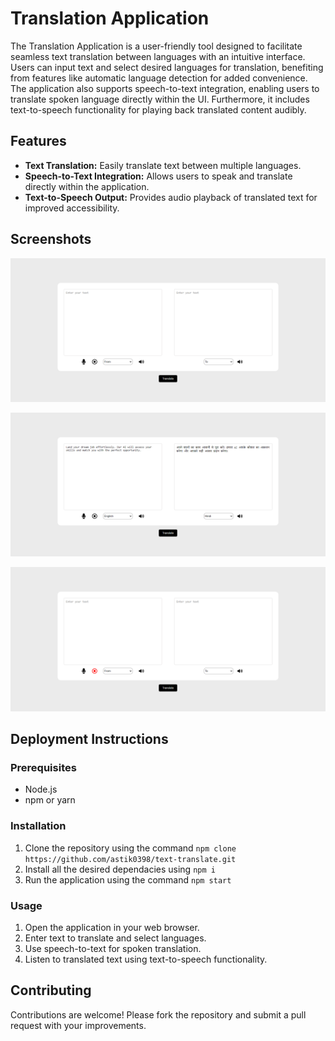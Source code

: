 # Translation Application

The Translation Application is a user-friendly tool designed to facilitate seamless text translation between languages with an intuitive interface. Users can input text and select desired languages for translation, benefiting from features like automatic language detection for added convenience. The application also supports speech-to-text integration, enabling users to translate spoken language directly within the UI. Furthermore, it includes text-to-speech functionality for playing back translated content audibly.

## Features

- **Text Translation:** Easily translate text between multiple languages.
- **Speech-to-Text Integration:** Allows users to speak and translate directly within the application.
- **Text-to-Speech Output:** Provides audio playback of translated text for improved accessibility.

## Screenshots

![alt text](image.png)

![alt text](image-1.png)

![alt text](image-2.png)

## Deployment Instructions

### Prerequisites
- Node.js
- npm or yarn

### Installation

1. Clone the repository using the command `npm clone https://github.com/astik0398/text-translate.git`
2. Install all the desired dependacies using `npm i`
2. Run the application using the command `npm start`

### Usage

1. Open the application in your web browser.
2. Enter text to translate and select languages.
3. Use speech-to-text for spoken translation.
4. Listen to translated text using text-to-speech functionality.

## Contributing

Contributions are welcome! Please fork the repository and submit a pull request with your improvements.

